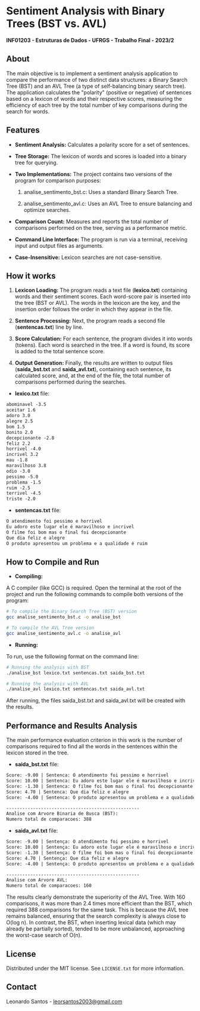 # Sentiment Analysis with Binary Trees (BST vs. AVL)

**INF01203 - Estruturas de Dados - UFRGS - Trabalho Final - 2023/2**

## About

The main objective is to implement a sentiment analysis application to compare the performance of two distinct data structures: a Binary Search Tree (BST) and an AVL Tree (a type of self-balancing binary search tree). The application calculates the "polarity" (positive or negative) of sentences based on a lexicon of words and their respective scores, measuring the efficiency of each tree by the total number of key comparisons during the search for words.

## Features

* **Sentiment Analysis:** Calculates a polarity score for a set of sentences.

* **Tree Storage:** The lexicon of words and scores is loaded into a binary tree for querying.

* **Two Implementations:** The project contains two versions of the program for comparison purposes:

  1. analise_sentimento_bst.c: Uses a standard Binary Search Tree.

  2. analise_sentimento_avl.c: Uses an AVL Tree to ensure balancing and optimize searches.

* **Comparison Count:** Measures and reports the total number of comparisons performed on the tree, serving as a performance metric.

* **Command Line Interface:** The program is run via a terminal, receiving input and output files as arguments.

* **Case-Insensitive:** Lexicon searches are not case-sensitive.

## How it works

1. **Lexicon Loading:** The program reads a text file (**lexico.txt**) containing words and their sentiment scores. Each word-score pair is inserted into the tree (BST or AVL). The words in the lexicon are the key, and the insertion order follows the order in which they appear in the file.

2. **Sentence Processing:** Next, the program reads a second file (**sentencas.txt**) line by line.

3. **Score Calculation:** For each sentence, the program divides it into words (tokens). Each word is searched in the tree. If a word is found, its score is added to the total sentence score.

4. **Output Generation:** Finally, the results are written to output files (**saida_bst.txt** and **saida_avl.txt**), containing each sentence, its calculated score, and, at the end of the file, the total number of comparisons performed during the searches.

* **lexico.txt** file:

```txt
abominavel -3.5
aceitar 1.6
adoro 3.0
alegre 2.5
bom 1.5
bonito 2.0
decepcionante -2.8
feliz 2.2
horrivel -4.0
incrivel 3.2
mau -1.8
maravilhoso 3.8
odio -3.0
pessimo -5.0
problema -1.5
ruim -2.5
terrivel -4.5
triste -2.0
```
* **sentencas.txt** file:

```txt
O atendimento foi pessimo e horrivel
Eu adoro este lugar ele é maravilhoso e incrivel
O filme foi bom mas o final foi decepcionante
Que dia feliz e alegre
O produto apresentou um problema e a qualidade é ruim
```

## How to Compile and Run

* **Compiling:**

A C compiler (like GCC) is required. Open the terminal at the root of the project and run the following commands to compile both versions of the program:

```bash
# To compile the Binary Search Tree (BST) version
gcc analise_sentimento_bst.c -o analise_bst

# To compile the AVL Tree version
gcc analise_sentimento_avl.c -o analise_avl
```
* **Running:**

To run, use the following format on the command line:

```bash
# Running the analysis with BST
./analise_bst lexico.txt sentencas.txt saida_bst.txt

# Running the analysis with AVL
./analise_avl lexico.txt sentencas.txt saida_avl.txt
```

After running, the files saida_bst.txt and saida_avl.txt will be created with the results.

## Performance and Results Analysis

The main performance evaluation criterion in this work is the number of comparisons required to find all the words in the sentences within the lexicon stored in the tree.

* **saida_bst.txt** file:

```txt
Score: -9.00 | Sentenca: O atendimento foi pessimo e horrivel
Score: 10.00 | Sentenca: Eu adoro este lugar ele é maravilhoso e incrivel
Score: -1.30 | Sentenca: O filme foi bom mas o final foi decepcionante
Score: 4.70 | Sentenca: Que dia feliz e alegre
Score: -4.00 | Sentenca: O produto apresentou um problema e a qualidade é ruim

--------------------------------------------------
Analise com Arvore Binaria de Busca (BST):
Numero total de comparacoes: 388
```

* **saida_avl.txt** file:

```txt
Score: -9.00 | Sentença: O atendimento foi pessimo e horrivel
Score: 10.00 | Sentença: Eu adoro este lugar ele é maravilhoso e incrivel
Score: -1.30 | Sentença: O filme foi bom mas o final foi decepcionante
Score: 4.70 | Sentença: Que dia feliz e alegre
Score: -4.00 | Sentença: O produto apresentou um problema e a qualidade é ruim

--------------------------------------------------
Analise com Arvore AVL:
Numero total de comparacoes: 160
```

The results clearly demonstrate the superiority of the AVL Tree. With 160 comparisons, it was more than 2.4 times more efficient than the BST, which required 388 comparisons for the same task. This is because the AVL tree remains balanced, ensuring that the search complexity is always close to O(log n). In contrast, the BST, when inserting lexical data (which may already be partially sorted), tended to be more unbalanced, approaching the worst-case search of O(n).


## License

Distributed under the MIT license. See `LICENSE.txt` for more information.

## Contact

Leonardo Santos - <leorsantos2003@gmail.com>
